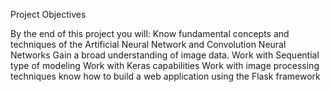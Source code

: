 Project Objectives

By the end of this project you will:
Know fundamental concepts and techniques of the Artificial Neural Network and Convolution Neural Networks
Gain a broad understanding of image data.
Work with Sequential type of modeling
Work with Keras capabilities
Work with image processing techniques
know how to build a web application using the Flask framework
